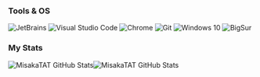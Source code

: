 ### Tools & OS

<p>
  <img alt="JetBrains" src="https://img.shields.io/badge/-JetBrains-000000?style=flat-square&logo=JetBrains&logoColor=white" />
  <img alt="Visual Studio Code" src="https://img.shields.io/badge/-Visual Studio Code-007ACC?style=flat-square&logo=Visual%20Studio%20Code&logoColor=white" />
  <img alt="Chrome" src="https://img.shields.io/badge/-Chrome-4fc08d?style=flat-square&logo=Google%20Chrome&logoColor=white" />
  <img alt="Git" src="https://img.shields.io/badge/-Git-F05032?style=flat-square&logo=Git&logoColor=white" />
  <img alt="Windows 10" src="https://img.shields.io/badge/-Windows 10-0078D6?style=flat-square&logo=Windows&logoColor=white" />
  <img alt="BigSur" src="https://img.shields.io/badge/-MacOS%20BigSur-F05032?style=flat-square&logo=Apple&logoColor=white" />
</p>

### My Stats
![MisakaTAT GitHub Stats](https://github-readme-stats.vercel.app/api?username=MisakaTAT&show_icons=true)![MisakaTAT GitHub Stats](https://github-readme-stats.vercel.app/api/top-langs?username=MisakaTAT&layout=compact)

